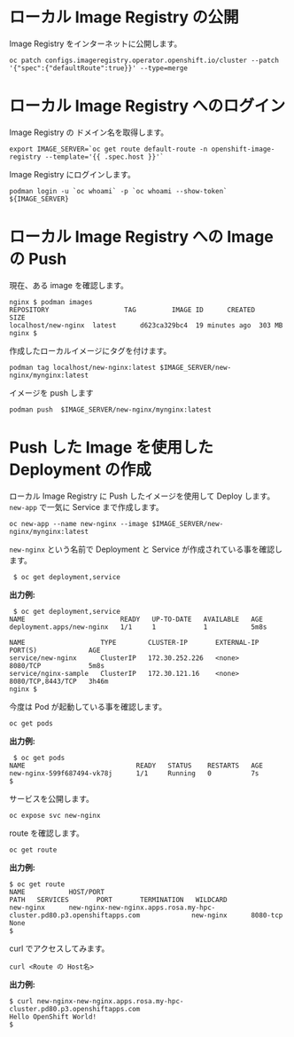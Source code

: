
# ローカル Image Registry の公開


Image Registry をインターネットに公開します。

```
oc patch configs.imageregistry.operator.openshift.io/cluster --patch '{"spec":{"defaultRoute":true}}' --type=merge
```

# ローカル Image Registry へのログイン

Image Registry の ドメイン名を取得します。

```
export IMAGE_SERVER=`oc get route default-route -n openshift-image-registry --template='{{ .spec.host }}'`
```

Image Registry にログインします。

```
podman login -u `oc whoami` -p `oc whoami --show-token` ${IMAGE_SERVER}
```

# ローカル Image Registry への Image の Push

現在、ある image を確認します。

```
nginx $ podman images
REPOSITORY                   TAG         IMAGE ID      CREATED         SIZE
localhost/new-nginx  latest      d623ca329bc4  19 minutes ago  303 MB
nginx $ 
```

作成したローカルイメージにタグを付けます。

```
podman tag localhost/new-nginx:latest $IMAGE_SERVER/new-nginx/mynginx:latest
```

イメージを push します

```
podman push  $IMAGE_SERVER/new-nginx/mynginx:latest
```

# Push した Image を使用した Deployment の作成

ローカル Image Registry に Push したイメージを使用して Deploy します。`new-app` で一気に Service まで作成します。

```
oc new-app --name new-nginx --image $IMAGE_SERVER/new-nginx/mynginx:latest
```

`new-nginx` という名前で Deployment と Service が作成されている事を確認します。


```
 $ oc get deployment,service
```

**出力例:**

```
 $ oc get deployment,service
NAME                        READY   UP-TO-DATE   AVAILABLE   AGE
deployment.apps/new-nginx   1/1     1            1           5m8s

NAME                   TYPE        CLUSTER-IP       EXTERNAL-IP   PORT(S)             AGE
service/new-nginx      ClusterIP   172.30.252.226   <none>        8080/TCP            5m8s
service/nginx-sample   ClusterIP   172.30.121.16    <none>        8080/TCP,8443/TCP   3h46m
nginx $
```

今度は Pod が起動している事を確認します。

```
oc get pods
```

**出力例:**

```
 $ oc get pods
NAME                            READY   STATUS    RESTARTS   AGE
new-nginx-599f687494-vk78j      1/1     Running   0          7s
$ 
```



サービスを公開します。

```
oc expose svc new-nginx
```

route を確認します。

```
oc get route
```

**出力例:**

```
$ oc get route
NAME           HOST/PORT                                                                   PATH   SERVICES       PORT       TERMINATION   WILDCARD
new-nginx      new-nginx-new-nginx.apps.rosa.my-hpc-cluster.pd80.p3.openshiftapps.com             new-nginx      8080-tcp                 None
$
```

curl でアクセスしてみます。

```
curl <Route の Host名>
```

**出力例:**
```
$ curl new-nginx-new-nginx.apps.rosa.my-hpc-cluster.pd80.p3.openshiftapps.com
Hello OpenShift World!
$
```
